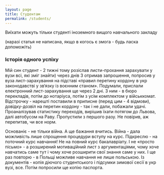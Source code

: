 ```yaml
---
layout: page
title: Студентам
permalink: /students/
---
```


Виїхати можуть тільки студенті іноземного вищого навчального закладу


(наразі статья не написана, якщо в когось є змога - будь ласка допоможіть)


### Історія одного успіху

Мій син студент - 2 тижні тому розіслав листи-прохання зарахувати у вузи всі, які зміг знайти) через днів 3 отримав запрошення, попросив у вуза лист-зарахування на підставі «правил перетину кордону в укр  законодавстві у зв‘язку із воєнним станом». Подумали, прислали електронний лист-зарахування ще через 2 дні. З ним - в бюро перекладів, потім до нотаріуса, потім з усім комплектом у військкомат. Відстрочку - нарешті поставили в приписне (перед цим - 4 відмови), довідку-дозвіл на перетин кордону - так і не дали, побажали удачі. Проаналізував статистику переходів, вирішив їхати потягом до Львова, далі автобусом на Раву. Пропустили з першого разу. Не повірив, аж перепитав, чи все норм.

Основаніє - не тільки війна. А ще бажання вчитись. Війна - дала можливість лише спрощення процедури вступу на курс. Підкреслю - на поточний курс навчання! Не на повний курс бакалавріату. І не «просто пісьмо» - а розширений мотиваційний лист з аргументаціями, чому хоче навчатись саме тут і чому хоче розширити свої знання саме у них. 
І ще раз повторю - в Польщі можливе навчання не лише польською. Із документів - копія діючого студентського і підсумки зимової сесії в укр вузі, все. Потім попросили ще копію паспорта. 
